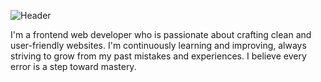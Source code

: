 ![Header](https://capsule-render.vercel.app/api?type=waving&height=200&color=maroon&text=Hey%20there!%20%F0%9F%91%8B%20I'm%20Pathum%20Waduthanthri&fontSize=40&fontAlign=64&fontAlignY=23&animation=twinkling&desc=Aspiring%20Frontend%20Web%20Developer%20%7C%20Lifelong%20Learner&descSize=18&descAlign=85&descAlignY=39&textBg=false&section=header)



I'm a frontend web developer who is passionate about crafting clean and user-friendly websites. I'm continuously learning and improving, always striving to grow from my past mistakes and experiences. I believe every error is a step toward mastery.



<!--
**pathum-sathsara/pathum-sathsara** is a ✨ _special_ ✨ repository because its `README.md` (this file) appears on your GitHub profile.

Here are some ideas to get you started:

- 🔭 I’m currently working on ...
- 🌱 I’m currently learning ...
- 👯 I’m looking to collaborate on ...
- 🤔 I’m looking for help with ...
- 💬 Ask me about ...
- 📫 How to reach me: ...
- 😄 Pronouns: ...
- ⚡ Fun fact: ...
-->

